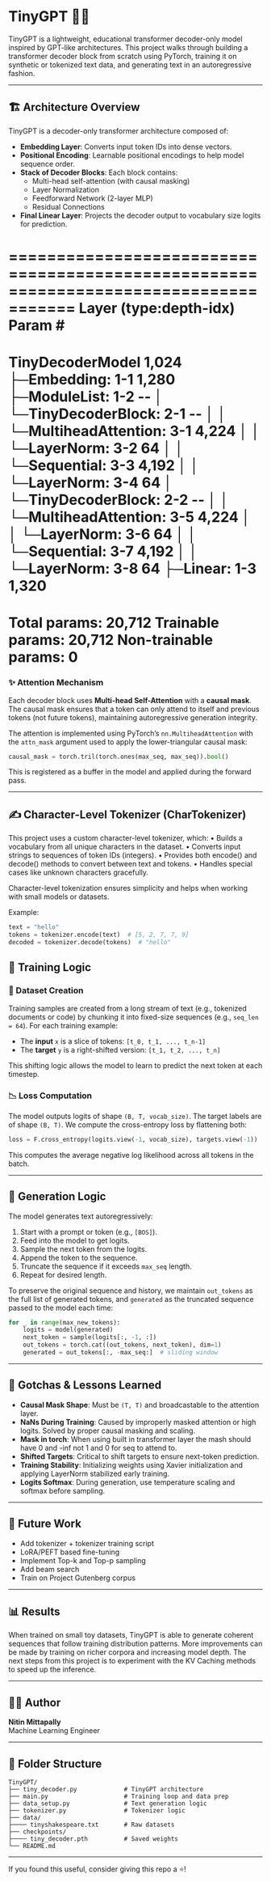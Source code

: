 # TinyGPT 🧠🔥

TinyGPT is a lightweight, educational transformer decoder-only model inspired by GPT-like architectures. This project walks through building a transformer decoder block from scratch using PyTorch, training it on synthetic or tokenized text data, and generating text in an autoregressive fashion.

---

## 🏗️ Architecture Overview

TinyGPT is a decoder-only transformer architecture composed of:

- **Embedding Layer**: Converts input token IDs into dense vectors.
- **Positional Encoding**: Learnable positional encodings to help model sequence order.
- **Stack of Decoder Blocks**: Each block contains:
  - Multi-head self-attention (with causal masking)
  - Layer Normalization
  - Feedforward Network (2-layer MLP)
  - Residual Connections
- **Final Linear Layer**: Projects the decoder output to vocabulary size logits for prediction.

=====================================================================================
Layer (type:depth-idx)                                       Param #
=====================================================================================
TinyDecoderModel                                             1,024
├─Embedding: 1-1                                             1,280
├─ModuleList: 1-2                                            --
│    └─TinyDecoderBlock: 2-1                                 --
│    │    └─MultiheadAttention: 3-1                          4,224
│    │    └─LayerNorm: 3-2                                   64
│    │    └─Sequential: 3-3                                  4,192
│    │    └─LayerNorm: 3-4                                   64
│    └─TinyDecoderBlock: 2-2                                 --
│    │    └─MultiheadAttention: 3-5                          4,224
│    │    └─LayerNorm: 3-6                                   64
│    │    └─Sequential: 3-7                                  4,192
│    │    └─LayerNorm: 3-8                                   64
├─Linear: 1-3                                                1,320
=====================================================================================
Total params: 20,712
Trainable params: 20,712
Non-trainable params: 0
=====================================================================================


### ✨ Attention Mechanism
Each decoder block uses **Multi-head Self-Attention** with a **causal mask**. The causal mask ensures that a token can only attend to itself and previous tokens (not future tokens), maintaining autoregressive generation integrity.

The attention is implemented using PyTorch’s `nn.MultiheadAttention` with the `attn_mask` argument used to apply the lower-triangular causal mask:

```python
causal_mask = torch.tril(torch.ones(max_seq, max_seq)).bool()
```

This is registered as a buffer in the model and applied during the forward pass.

---

## ✍️ Character-Level Tokenizer (CharTokenizer)

This project uses a custom character-level tokenizer, which:
	•	Builds a vocabulary from all unique characters in the dataset.
	•	Converts input strings to sequences of token IDs (integers).
	•	Provides both encode() and decode() methods to convert between text and tokens.
	•	Handles special cases like unknown characters gracefully.

Character-level tokenization ensures simplicity and helps when working with small models or datasets.

Example:
```python
text = "hello"
tokens = tokenizer.encode(text)  # [5, 2, 7, 7, 9]
decoded = tokenizer.decode(tokens)  # "hello"
```

## 🧪 Training Logic

### 🔄 Dataset Creation
Training samples are created from a long stream of text (e.g., tokenized documents or code) by chunking it into fixed-size sequences (e.g., `seq_len = 64`). For each training example:

- The **input** `x` is a slice of tokens: `[t_0, t_1, ..., t_n-1]`
- The **target** `y` is a right-shifted version: `[t_1, t_2, ..., t_n]`

This shifting logic allows the model to learn to predict the next token at each timestep.

### 📉 Loss Computation
The model outputs logits of shape `(B, T, vocab_size)`. The target labels are of shape `(B, T)`. We compute the cross-entropy loss by flattening both:

```python
loss = F.cross_entropy(logits.view(-1, vocab_size), targets.view(-1))
```

This computes the average negative log likelihood across all tokens in the batch.

---

## 🚀 Generation Logic

The model generates text autoregressively:

1. Start with a prompt or token (e.g., `[BOS]`).
2. Feed into the model to get logits.
3. Sample the next token from the logits.
4. Append the token to the sequence.
5. Truncate the sequence if it exceeds `max_seq` length.
6. Repeat for desired length.

To preserve the original sequence and history, we maintain `out_tokens` as the full list of generated tokens, and `generated` as the truncated sequence passed to the model each time:

```python
for _ in range(max_new_tokens):
    logits = model(generated)
    next_token = sample(logits[:, -1, :])
    out_tokens = torch.cat((out_tokens, next_token), dim=1)
    generated = out_tokens[:, -max_seq:]  # sliding window
```

---

## 🧠 Gotchas & Lessons Learned

- **Causal Mask Shape**: Must be `(T, T)` and broadcastable to the attention layer.
- **NaNs During Training**: Caused by improperly masked attention or high logits. Solved by proper causal masking and scaling.
- **Mask in torch**: When using built in transformer layer the mash should have 0 and -inf not 1 and 0 for seq to attend to.
- **Shifted Targets**: Critical to shift targets to ensure next-token prediction.
- **Training Stability**: Initializing weights using Xavier initialization and applying LayerNorm stabilized early training.
- **Logits Softmax**: During generation, use temperature scaling and softmax before sampling.

---

## 🧾 Future Work

- Add tokenizer + tokenizer training script
- LoRA/PEFT based fine-tuning
- Implement Top-k and Top-p sampling
- Add beam search
- Train on Project Gutenberg corpus

---

## 📊 Results

When trained on small toy datasets, TinyGPT is able to generate coherent sequences that follow training distribution patterns. More improvements can be made by training on richer corpora and increasing model depth. The next steps from this
project is to experiment with the KV Caching methods to speed up the inference. 

---

## 🧑‍💻 Author
**Nitin Mittapally**  
Machine Learning Engineer

---

## 📂 Folder Structure
```
TinyGPT/
├── tiny_decoder.py             # TinyGPT architecture
├── main.py                     # Training loop and data prep
├── data_setup.py               # Text generation logic
├── tokenizer.py                # Tokenizer logic
├── data/
├──── tinyshakespeare.txt       # Raw datasets
├── checkpoints/
├──── tiny_decoder.pth          # Saved weights
└── README.md
```

---

If you found this useful, consider giving this repo a ⭐!

